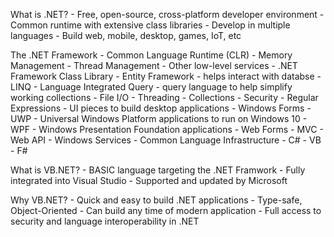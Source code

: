 What is .NET?
    - Free, open-source, cross-platform developer environment
    - Common runtime with extensive class libraries
    - Develop in multiple languages
    - Build web, mobile, desktop, games, IoT, etc

The .NET Framework
    - Common Language Runtime (CLR)
        - Memory Management
        - Thread Management
        - Other low-level services
    - .NET Framework Class Library
        - Entity Framework - helps interact with databse
        - LINQ - Language Integrated Query - query language to help simplify working collections
        - File I/O
        - Threading
        - Collections
        - Security
        - Regular Expressions
        - UI pieces to build desktop applications
            - Windows Forms
            - UWP - Universal Windows Platform applications to run on Windows 10
            - WPF - Windows Presentation Foundation applications 
            - Web Forms
            - MVC
            - Web API
            - Windows Services
    - Common Language Infrastructure
        - C#
        - VB
        - F#

What is VB.NET?
    - BASIC language targeting the .NET Framwork
    - Fully integrated into Visual Studio
    - Supported and updated by Microsoft

Why VB.NET?
    - Quick and easy to build .NET applications
    - Type-safe, Object-Oriented
    - Can build any time of modern application
    - Full access to security and language interoperability in .NET